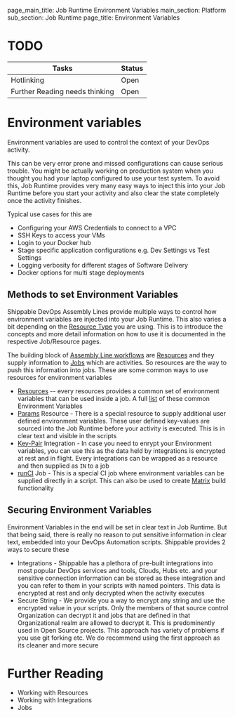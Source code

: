 page_main_title: Job Runtime Environment Variables
main_section: Platform
sub_section: Job Runtime
page_title: Environment Variables

# TODO
| Tasks   |      Status    |
|----------|-------------|
| Hotlinking |  Open |
| Further Reading needs thinking|  Open |

# Environment variables
Environment variables are used to control the context of your DevOps activity. 

This can be very error prone and missed configurations can cause serious trouble. You might be actually working on production system when you thought you had your laptop configured to use your test system. To avoid this, Job Runtime provides very many easy ways to inject this into your Job Runtime before you start your activity and also clear the state completely once the activity finishes. 

Typical use cases for this are

* Configuring your AWS Credentials to connect to a VPC
* SSH Keys to access your VMs 
* Login to your Docker hub
* Stage specific application configurations e.g. Dev Settings vs Test Settings
* Logging verbosity for different stages of Software Delivery 
* Docker options for multi stage deployments

## Methods to set Environment Variables
Shippable DevOps Assembly Lines provide multiple ways to control how environment variables are injected into your Job Runtime. This also varies a bit depending on the [Resource Type]() you are using. This is to introduce the concepts and more detail information on how to use it is documented in the respective Job/Resource pages. 

The building block of [Assembly Line workflows]() are [Resources]() and they supply information to [Jobs]() which are activities. So resources are the way to push this information into jobs. These are some common ways to use resources for environment variables

* [Resources]() -- every resources provides a common set of environment variables that can be used inside a job. A full [list]() of these common Environment Variables
* [Params]() Resource - There is a special resource to supply additional user defined environment variables. These user defined key-values are sourced into the Job Runtime before your activity is executed. This is in clear text and visible in the scripts
* [Key-Pair]() Integration - In case you need to enrypt your Environment variables, you can use this as the data held by integrations is encrypted at rest and in flight. Every integrations can be wrapped as a resource and then supplied as `IN` to a job
* [runCI]() Job - This is a special CI job where environment variables can be supplied directly in a script. This can also be used to create [Matrix]() build functionality

## Securing Environment Variables
Environment Variables in the end will be set in clear text in Job Runtime. But that being said, there is really no reason to put sensitive information in clear text, embedded into your DevOps Automation scripts. Shippable provides 2 ways to secure these

* Integrations - Shippable has a plethora of pre-built integrations into most popular DevOps services and tools, Clouds, Hubs etc. and your sensitive connection information can be stored as these integration and you can refer to them in your scripts with named pointers. This data is encrypted at rest and only decrypted when the activity executes
* Secure String - We provide you a way to encrypt any string and use the encrypted value in your scripts. Only the members of that source control Organization can decrypt it and jobs that are defined in that Organizational realm are allowed to decrypt it. This is predominently used in Open Source projects. This approach has variety of problems if you use git forking etc. We do recommend using the first approach as its cleaner and more secure

# Further Reading
* Working with Resources
* Working with Integrations
* Jobs
